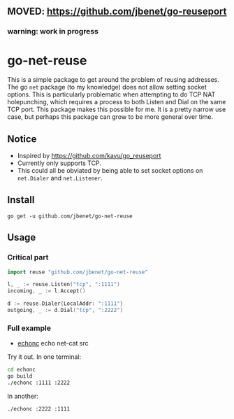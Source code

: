 ## MOVED: https://github.com/jbenet/go-reuseport

### warning: work in progress

# go-net-reuse

This is a simple package to get around the problem of reusing addresses.
The go `net` package (to my knowledge) does not allow setting socket options.
This is particularly problematic when attempting to do TCP NAT holepunching,
which requires a process to both Listen and Dial on the same TCP port.
This package makes this possible for me. It is a pretty narrow use case, but
perhaps this package can grow to be more general over time.

## Notice

- Inspired by https://github.com/kavu/go_reuseport
- Currently only supports TCP.
- This could all be obviated by being able to set socket options on
  `net.Dialer` and `net.Listener`.

## Install

```
go get -u github.com/jbenet/go-net-reuse
```

## Usage

### Critical part

```Go
import reuse "github.com/jbenet/go-net-reuse"

l, _ := reuse.Listen("tcp", ":1111")
incoming, _ := l.Accept()

d := reuse.Dialer{LocalAddr: ":1111"}
outgoing, _ := d.Dial("tcp", ":2222")
```

### Full example

- [echonc](echonc/echonc.go) echo net-cat src

Try it out. In one terminal:

```sh
cd echonc
go build
./echonc :1111 :2222
```

In another:

```sh
./echonc :2222 :1111
```
